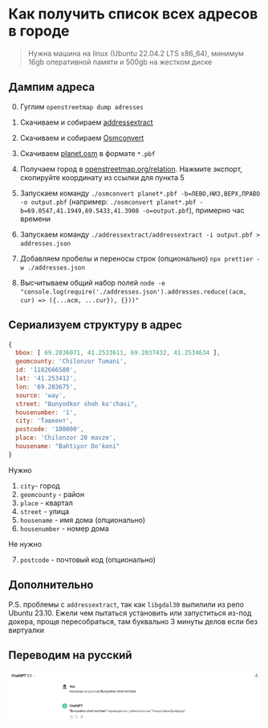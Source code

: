 # Как получить список всех адресов в городе

> Нужна машина на linux (Ubuntu 22.04.2 LTS x86_64), минимум 16gb оперативной памяти и 500gb на жестком диске

## Дампим адреса

0. Гуглим `openstreetmap dump adresses`

1. Скачиваем и собираем [addressextract](https://github.com/flohoff/addressextract)

2. Скачиваем и собираем [Osmconvert](https://wiki.openstreetmap.org/wiki/Osmconvert)

3. Скачиваем [planet.osm](https://planet.openstreetmap.org/) в формате `*.pbf`

4. Получаем город в [openstreetmap.org/relation](https://www.openstreetmap.org/relation/2216724#map=11/41.2931/69.2993). Нажмите экспорт, скопируйте координату из ссылки для пункта 5

5. Запускаем команду `./osmconvert planet*.pbf -b=ЛЕВО,НИЗ,ВЕРХ,ПРАВО -o output.pbf` (например: `./osmconvert planet*.pbf -b=69.0547,41.1949,69.5433,41.3908 -o=output.pbf`), примерно час времени

6. Запускаем команду `./addressextract/addressextract -i output.pbf > addresses.json`

7. Добавляем пробелы и переносы строк (опционально) `npx prettier -w ./addresses.json`

8. Высчитываем общий набор полей `node -e "console.log(require('./addresses.json').addresses.reduce((acm, cur) => ({...acm, ...cur}), {}))"`

## Сериализуем структуру в адрес

```javascript
{
  bbox: [ 69.2036071, 41.2533611, 69.2037432, 41.2534634 ],
  geomcounty: 'Chilonzor Tumani',
  id: '1182666580',
  lat: '41.253412',
  lon: '69.203675',
  source: 'way',
  street: "Bunyodkor shoh ko'chasi",
  housenumber: '1',
  city: 'Ташкент',
  postcode: '100000',
  place: 'Chilonzor 20 mavze',
  housename: "Bahtiyor Do'koni"
}
```

Нужно

1. `city`- город
2. `geomcounty` - район
3. `place` - квартал
4. `street` - улица
5. `housename` - имя дома (опционально)
6. `housenumber` - номер дома

Не нужно

7. `postcode` - почтовый код (опционально)

## Дополнительно

P.S. проблемы с `addressextract`, так как `libgdal30` выпилили из репо Ubuntu 23.10. Ежели чем пытаться установить или запуститься из-под докера, проще пересобраться, там буквально 3 минуты делов если без виртуалки

## Переводим на русский

![./translate.png](translate.png)

